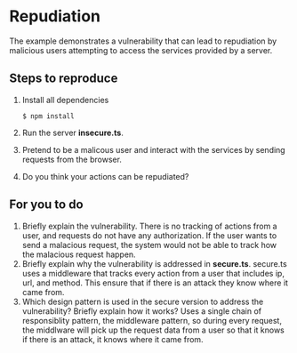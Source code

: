 # Repudiation

The example demonstrates a vulnerability that can lead to repudiation by malicious users attempting to access the services provided by a server.

## Steps to reproduce

1. Install all dependencies

    `$ npm install`

2. Run the server __insecure.ts__.

3. Pretend to be a malicous user and interact with the services by sending requests from the browser.

4. Do you think your actions can be repudiated?

## For you to do

1. Briefly explain the vulnerability.
There is no tracking of actions from a user, and requests do not have any authorization. If the user wants to send a malacious request, the system would not be able to track how the malacious request happen.
2. Briefly explain why the vulnerability is addressed in __secure.ts__.
secure.ts uses a middleware that tracks every action from a user that includes ip, url, and method. This ensure that if there is an attack they know where it came from.
3. Which design pattern is used in the secure version to address the vulnerability? Briefly explain how it works? Uses a single chain of responsiblity pattern, the middleware pattern, so during every request, the middlware will pick up the request data from a user so that it knows if there is an attack, it knows where it came from.